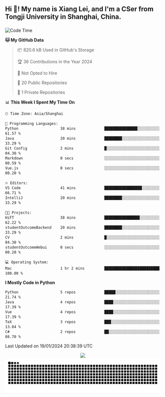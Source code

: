 <h2 align="left">Hi 👋! My name is Xiang Lei, and I'm a CSer from Tongji University in Shanghai, China.</h2>

###

<!--START_SECTION:waka-->
![Code Time](http://img.shields.io/badge/Code%20Time-440%20hrs%2036%20mins-blue)

**🐱 My GitHub Data** 

> 📦 820.6 kB Used in GitHub's Storage 
 > 
> 🏆 36 Contributions in the Year 2024
 > 
> 🚫 Not Opted to Hire
 > 
> 📜 20 Public Repositories 
 > 
> 🔑 1 Private Repositories 
 > 
📊 **This Week I Spent My Time On** 

```text
🕑︎ Time Zone: Asia/Shanghai

💬 Programming Languages: 
Python                   38 mins             ███████████████░░░░░░░░░░   61.57 % 
Java                     20 mins             ████████░░░░░░░░░░░░░░░░░   33.29 % 
Git Config               2 mins              █░░░░░░░░░░░░░░░░░░░░░░░░   04.30 % 
Markdown                 0 secs              ░░░░░░░░░░░░░░░░░░░░░░░░░   00.59 % 
Vue.js                   0 secs              ░░░░░░░░░░░░░░░░░░░░░░░░░   00.20 % 

🔥 Editors: 
VS Code                  41 mins             █████████████████░░░░░░░░   66.71 % 
IntelliJ                 20 mins             ████████░░░░░░░░░░░░░░░░░   33.29 % 

🐱‍💻 Projects: 
HiFT                     38 mins             ████████████████░░░░░░░░░   62.22 % 
studentOutcomeBackend    20 mins             ████████░░░░░░░░░░░░░░░░░   33.29 % 
CV                       2 mins              █░░░░░░░░░░░░░░░░░░░░░░░░   04.30 % 
studentOutcomeWebui      0 secs              ░░░░░░░░░░░░░░░░░░░░░░░░░   00.20 % 

💻 Operating System: 
Mac                      1 hr 2 mins         █████████████████████████   100.00 % 
```

**I Mostly Code in Python** 

```text
Python                   5 repos             █████░░░░░░░░░░░░░░░░░░░░   21.74 % 
Java                     4 repos             ████░░░░░░░░░░░░░░░░░░░░░   17.39 % 
Vue                      4 repos             ████░░░░░░░░░░░░░░░░░░░░░   17.39 % 
TeX                      3 repos             ███░░░░░░░░░░░░░░░░░░░░░░   13.04 % 
C#                       2 repos             ██░░░░░░░░░░░░░░░░░░░░░░░   08.70 % 
```




 Last Updated on 19/01/2024 20:38:39 UTC
<!--END_SECTION:waka-->

<div align="center">
  <img src="https://github-readme-stats.vercel.app/api?username=Lei00764&show_icons=true&theme=radical" />
 </div>

 <div align="center">

<picture>
  <source media="(prefers-color-scheme: dark)" srcset="https://raw.githubusercontent.com/Lei00764/Lei00764/output/github-contribution-grid-snake-dark.svg">
  <source media="(prefers-color-scheme: light)" srcset="https://raw.githubusercontent.com/Lei00764/Lei00764/output/github-contribution-grid-snake.svg">
  <img alt="github contribution grid snake animation" src="https://raw.githubusercontent.com/Lei00764/Lei00764/output/github-contribution-grid-snake.svg">
</picture>

</div>




